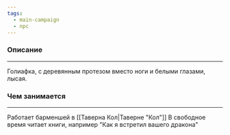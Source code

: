 ```yaml
---
tags:
  - main-campaign
  - npc
---
```


### Описание
---
Голиафка, с деревянным протезом вместо ноги и белыми глазами, лысая.

### Чем занимается
---
Работает барменшей в [[Таверна Кол|Таверне "Кол"]]
В свободное время читает книги, например "Как я встретил вашего дракона"